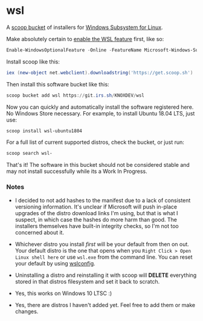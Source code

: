 # wsl

A [scoop bucket](https://scoop.sh/) of installers for [Windows Subsystem for Linux](https://docs.microsoft.com/en-us/windows/wsl/about).

Make absolutely certain to [enable the WSL feature](https://docs.microsoft.com/en-us/windows/wsl/install-win10) first, like so:
```powershell
Enable-WindowsOptionalFeature -Online -FeatureName Microsoft-Windows-Subsystem-Linux
```

Install scoop like this:
```powershell
iex (new-object net.webclient).downloadstring('https://get.scoop.sh')
```

Then install this software bucket like this:
```powershell
scoop bucket add wsl https://git.irs.sh/KNOXDEV/wsl
```

Now you can quickly and automatically install the software registered here. No Windows Store necessary.
For example, to install Ubuntu 18.04 LTS, just use:
```powershell
scoop install wsl-ubuntu1804
```
For a full list of current supported distros, check the bucket, or just run:
```powershell
scoop search wsl-
```

That's it! The software in this bucket should not be considered stable and may not install successfully while its a Work In Progress.

### Notes

* I decided to not add hashes to the manifest due to a lack of consistent versioning information. It's unclear if Microsoft will push in-place upgrades of the distro download links I'm using, but that is what I suspect, in which case the hashes do more harm than good. The installers themselves have built-in integrity checks, so I'm not too concerned about it.

* Whichever distro you install *first* will be your default from then on out. Your default distro is the one that opens when you `Right Click > Open Linux shell here` or use `wsl.exe` from the command line. You can reset your default by using [wslconfig](https://docs.microsoft.com/en-us/windows/wsl/wsl-config#managing-multiple-linux-distributions).

* Uninstalling a distro and reinstalling it with scoop will **DELETE** everything stored in that distros filesystem and set it back to scratch.

* Yes, this works on Windows 10 LTSC :)

* Yes, there are distros I haven't added yet. Feel free to add them or make changes.
